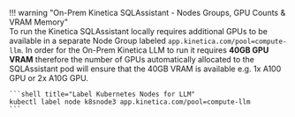 !!! warning "On-Prem Kinetica SQLAssistant - Nodes Groups, GPU Counts & VRAM Memory"    
    To run the Kinetica SQLAssistant locally requires additional GPUs to be available in a separate
    Node Group labeled `app.kinetica.com/pool=compute-llm`. 
    In order for the On-Prem Kinetica LLM to run it requires **40GB GPU VRAM** therefore the number of GPUs
    automatically allocated to the SQLAssistant pod will ensure that the 40GB VRAM is available
    e.g. 1x A100 GPU or 2x A10G GPU. 

    ```shell title="Label Kubernetes Nodes for LLM"
    kubectl label node k8snode3 app.kinetica.com/pool=compute-llm
    ```
